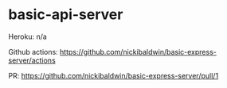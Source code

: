 # basic-api-server

Heroku: n/a

Github actions: https://github.com/nickibaldwin/basic-express-server/actions

PR: https://github.com/nickibaldwin/basic-express-server/pull/1
